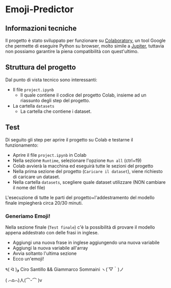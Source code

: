 # Emoji-Predictor

## Informazioni tecniche

Il progetto è stato sviluppato per funzionare su [Colaboratory](https://colab.research.google.com/), un tool Google che permette di eseguire Python su browser, molto simile a [Jupiter](https://jupyter.org/), tuttavia non possiamo garantire la piena compatibilità con quest'ultimo.

## Struttura del progetto

Dal punto di vista tecnico sono interessanti: 
 - Il file `project.ipynb`
    - Il quale contiene il codice del progetto Colab, insieme ad un riassunto degli step del progetto.
 - La cartella `datasets`
    - La cartella che contiene i dataset.
    
## Test
Di seguito gli step per aprire il progetto su Colab e testarne il funzionamento: 
 - Aprire il file `project.ipynb` in Colab
 - Nella sezione `Runtime`, selezionare l'opzione `Run all` (ctrl+f9)
 - Colab avvierà la macchina ed eseguirà tutte le sezioni del progetto
 - Nella prima sezione del progetto (`Caricare il dataset`), viene richiesto di caricare un dataset.
 - Nella cartella `datasets`, scegliere quale dataset utilizzare (NON cambiare il nome del file)
 
L'esecuzione di tutte le parti del progetto+l'addestramento del modello finale impiegherà circa 20/30 minuti. 

### Generiamo Emoji!
Nella sezione finale (`Test finale`) c'è la possibilità di provare il modello appena addestrato con delle frasi in inglese.

 - Aggiungi una nuova frase in inglese aggiungendo una nuova variabile
 - Aggiungi la nuova variabile all'array
 - Avvia soltanto l'ultima sezione
 - Ecco un'emoji!
 
 
 ٩( ᐛ )و Ciro Santillo && Giammarco Sommaini ヽ(´▽｀)ノ
 
 ( ⌒o⌒)人(⌒-⌒ )v
